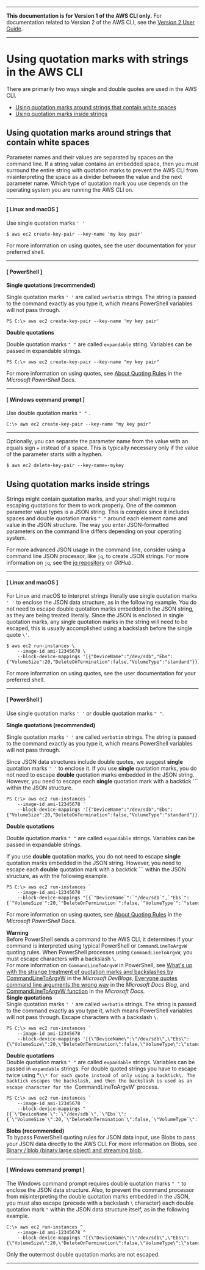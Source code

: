 --------

**This documentation is for Version 1 of the AWS CLI only\.** For documentation related to Version 2 of the AWS CLI, see the [Version 2 User Guide](https://docs.aws.amazon.com/cli/latest/userguide/)\.

--------

# Using quotation marks with strings in the AWS CLI<a name="cli-usage-parameters-quoting-strings"></a>

There are primarily two ways single and double quotes are used in the AWS CLI\.
+ [Using quotation marks around strings that contain white spaces](#cli-usage-parameters-quoting-strings-around)
+ [Using quotation marks inside strings](#cli-usage-parameters-quoting-strings-containing)

## Using quotation marks around strings that contain white spaces<a name="cli-usage-parameters-quoting-strings-around"></a>

Parameter names and their values are separated by spaces on the command line\. If a string value contains an embedded space, then you must surround the entire string with quotation marks to prevent the AWS CLI from misinterpreting the space as a divider between the value and the next parameter name\. Which type of quotation mark you use depends on the operating system you are running the AWS CLI on\.

------
#### [ Linux and macOS ]

Use single quotation marks `' '` 

```
$ aws ec2 create-key-pair --key-name 'my key pair'
```

For more information on using quotes, see the user documentation for your preferred shell\.

------
#### [ PowerShell ]

**Single quotations \(recommended\)**

Single quotation marks `' '` are called `verbatim` strings\. The string is passed to the command exactly as you type it, which means PowerShell variables will not pass through\.

```
PS C:\> aws ec2 create-key-pair --key-name 'my key pair'
```

**Double quotations**

Double quotation marks `" "` are called `expandable` string\. Variables can be passed in expandable strings\.

```
PS C:\> aws ec2 create-key-pair --key-name "my key pair"
```

For more information on using quotes, see [About Quoting Rules](https://docs.microsoft.com/en-us/powershell/module/microsoft.powershell.core/about/about_quoting_rules?view=powershell-7) in the *Microsoft PowerShell Docs*\.

------
#### [ Windows command prompt ]

Use double quotation marks `" "` \.

```
C:\> aws ec2 create-key-pair --key-name "my key pair"
```

------

Optionally, you can separate the parameter name from the value with an equals sign `=` instead of a space\. This is typically necessary only if the value of the parameter starts with a hyphen\.

```
$ aws ec2 delete-key-pair --key-name=-mykey
```

## Using quotation marks inside strings<a name="cli-usage-parameters-quoting-strings-containing"></a>

Strings might contain quotation marks, and your shell might require escaping quotations for them to work properly\. One of the common parameter value types is a JSON string\. This is complex since it includes spaces and double quotation marks `" "` around each element name and value in the JSON structure\. The way you enter JSON\-formatted parameters on the command line differs depending on your operating system\. 

For more advanced JSON usage in the command line, consider using a command line JSON processor, like `jq`, to create JSON strings\. For more information on `jq`, see the [jq repository](http://stedolan.github.io/jq/) on *GitHub*\.

------
#### [ Linux and macOS ]

For Linux and macOS to interpret strings literally use single quotation marks `' '` to enclose the JSON data structure, as in the following example\. You do not need to escape double quotation marks embedded in the JSON string, as they are being treated literally\. Since the JSON is enclosed in single quotation marks, any single quotation marks in the string will need to be escaped, this is usually accomplished using a backslash before the single quote `\'`\.

```
$ aws ec2 run-instances \
    --image-id ami-12345678 \
    --block-device-mappings '[{"DeviceName":"/dev/sdb","Ebs":{"VolumeSize":20,"DeleteOnTermination":false,"VolumeType":"standard"}}]'
```

For more information on using quotes, see the user documentation for your preferred shell\.

------
#### [ PowerShell ]

Use single quotation marks `' '` or double quotation marks `" "`\.

**Single quotations \(recommended\)**

Single quotation marks `' '` are called `verbatim` strings\. The string is passed to the command exactly as you type it, which means PowerShell variables will not pass through\.

Since JSON data structures include double quotes, we suggest **single** quotation marks `' '` to enclose it\. If you use **single** quotation marks, you do not need to escape **double** quotation marks embedded in the JSON string\. However, you need to escape each **single** quotation mark with a backtick ``` within the JSON structure\.

```
PS C:\> aws ec2 run-instances `
    --image-id ami-12345678 `
    --block-device-mappings '[{"DeviceName":"/dev/sdb","Ebs":{"VolumeSize":20,"DeleteOnTermination":false,"VolumeType":"standard"}}]'
```

**Double quotations**

Double quotation marks `" "` are called `expandable` strings\. Variables can be passed in expandable strings\.

If you use **double** quotation marks, you do not need to escape **single** quotation marks embedded in the JSON string\. However, you need to escape each **double** quotation mark with a backtick ``` within the JSON structure, as with the following example\.

```
PS C:\> aws ec2 run-instances `
    --image-id ami-12345678 `
    --block-device-mappings "[{`"DeviceName`":`"/dev/sdb`",`"Ebs`":{`"VolumeSize`":20,`"DeleteOnTermination`":false,`"VolumeType`":`"standard`"}}]"
```

For more information on using quotes, see [About Quoting Rules](https://docs.microsoft.com/en-us/powershell/module/microsoft.powershell.core/about/about_quoting_rules?view=powershell-7) in the *Microsoft PowerShell Docs*\.

**Warning**  
Before PowerShell sends a command to the AWS CLI, it determines if your command is interpreted using typical PowerShell or `CommandLineToArgvW` quoting rules\. When PowerShell processes using `CommandLineToArgvW`, you must escape characters with a backslash `\`\.  
For more information on `CommandLineToArgvW` in PowerShell, see [What's up with the strange treatment of quotation marks and backslashes by CommandLineToArgvW](https://devblogs.microsoft.com/oldnewthing/20100917-00/?p=12833) in the *Microsoft DevBlogs*, [Everyone quotes command line arguments the wrong way](https://docs.microsoft.com/en-us/archive/blogs/twistylittlepassagesallalike/everyone-quotes-command-line-arguments-the-wrong-way) in the *Microsoft Docs Blog*, and [CommandLineToArgvW function](https://docs.microsoft.com/en-us/windows/win32/api/shellapi/nf-shellapi-commandlinetoargvw#remarks) in the *Microsoft Docs*\.  
**Single quotations**  
Single quotation marks `' '` are called `verbatim` strings\. The string is passed to the command exactly as you type it, which means PowerShell variables will not pass through\. Escape characters with a backslash `\`\.  

```
PS C:\> aws ec2 run-instances `
    --image-id ami-12345678 `
    --block-device-mappings '[{\"DeviceName\":\"/dev/sdb\",\"Ebs\":{\"VolumeSize\":20,\"DeleteOnTermination\":false,\"VolumeType\":\"standard\"}}]'
```
**Double quotations**  
Double quotation marks `" "` are called `expandable` strings\. Variables can be passed in `expandable` strings\. For double quoted strings you have to escape twice using *`\\* for each quote instead of only using a backtick\. The backtick escapes the backslash, and then the backslash is used as an escape character for the `CommandLineToArgvW` process\.  

```
PS C:\> aws ec2 run-instances `
    --image-id ami-12345678 `
    --block-device-mappings "[{`\"DeviceName`\":`\"/dev/sdb`\",`\"Ebs`\":{`\"VolumeSize`\":20,`\"DeleteOnTermination`\":false,`\"VolumeType`\":`\"standard`\"}}]"
```
**Blobs \(recommended\)**  
To bypass PowerShell quoting rules for JSON data input, use Blobs to pass your JSON data directly to the AWS CLI\. For more information on Blobs, see [Binary / blob \(binary large object\) and streaming blob ](cli-usage-parameters-types.md#parameter-type-blob)\.

------
#### [ Windows command prompt ]

The Windows command prompt requires double quotation marks `" "` to enclose the JSON data structure\. Also, to prevent the command processor from misinterpreting the double quotation marks embedded in the JSON, you must also escape \(precede with a backslash `\` character\) each double quotation mark `"` within the JSON data structure itself, as in the following example\. 

```
C:\> aws ec2 run-instances ^
    --image-id ami-12345678 ^
    --block-device-mappings "[{\"DeviceName\":\"/dev/sdb\",\"Ebs\":{\"VolumeSize\":20,\"DeleteOnTermination\":false,\"VolumeType\":\"standard\"}}]"
```

Only the outermost double quotation marks are not escaped\.

------